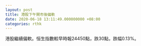 ```yaml
---
layout: post
title: 港股下午開市後偏軟
date: 2020-06-18 13:11:49.000000000 +08:00
categories: rthk
---
```


港股繼續偏軟。恒生指數較早時報24450點，跌30點，跌幅0.13%。
